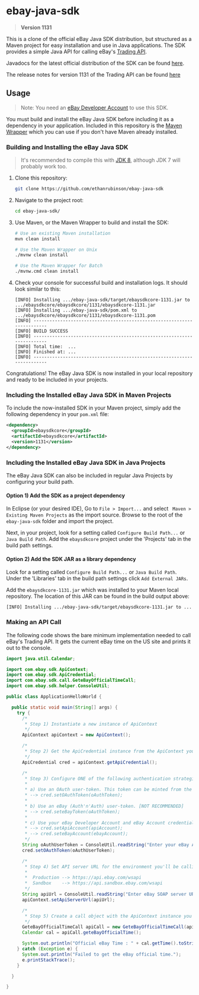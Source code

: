 # ebay-java-sdk
>**Version 1131**

This is a clone of the official eBay Java SDK distribution, but structured as a Maven project for easy installation and use in Java applications. The SDK provides a simple Java API for calling eBay's [Trading API](https://developer.ebay.com/Devzone/XML/docs/Reference/ebay/index.html).

Javadocs for the latest official distribution of the SDK can be found [here](https://developer.ebay.com/DevZone/Javasdk-jaxb/docs/LibRef/index.html).

The release notes for version 1131 of the Trading API can be found [here](https://developer.ebay.com/DevZone/XML/docs/ReleaseNotes.html#1131)

## Usage
>Note: You need an [eBay Developer Account](https://developer.ebay.com/) to use this SDK.

You must build and install the eBay Java SDK before including it as a dependency in your application. Included in this repository is the [Maven Wrapper](https://github.com/takari/maven-wrapper) which you can use if you don't have Maven already installed.

### Building and Installing the eBay Java SDK

> It's recommended to compile this with [JDK 8](https://www.oracle.com/java/technologies/javase-jdk8-downloads.html), although JDK 7 will probably work too.

1. Clone this repository:
    ```bash
    git clone https://github.com/ethanrubinson/ebay-java-sdk
    ```

2. Navigate to the project root:
    ```bash
    cd ebay-java-sdk/
    ```

3. Use Maven, or the Maven Wrapper to build and install the SDK:
    ```bash
    # Use an existing Maven installation
    mvn clean install
    
    # Use the Maven Wrapper on Unix
    ./mvnw clean install
    
    # Use the Maven Wrapper for Batch
    ./mvnw.cmd clean install
    ```

4. Check your console for successful build and installation logs. It should look similar to this:
    ```
    [INFO] Installing .../ebay-java-sdk/target/ebaysdkcore-1131.jar to .../ebaysdkcore/ebaysdkcore/1131/ebaysdkcore-1131.jar
    [INFO] Installing .../ebay-java-sdk/pom.xml to .../ebaysdkcore/ebaysdkcore/1131/ebaysdkcore-1131.pom
    [INFO] ------------------------------------------------------------------------
    [INFO] BUILD SUCCESS
    [INFO] ------------------------------------------------------------------------
    [INFO] Total time:  ...
    [INFO] Finished at: ...
    [INFO] ------------------------------------------------------------------------
    ```

Congratulations! The eBay Java SDK is now installed in your local repository and ready to be included in your projects.

### Including the Installed eBay Java SDK in Maven Projects

To include the now-installed SDK in your Maven project, simply add the following dependency in your `pom.xml` file:

```xml
<dependency>
  <groupId>ebaysdkcore</groupId>
  <artifactId>ebaysdkcore</artifactId>
  <version>1131</version>
</dependency>
```

### Including the Installed eBay Java SDK in Java Projects

The eBay Java SDK can also be included in regular Java Projects by configuring your build path.

#### Option 1) Add the SDK as a project dependency

In Eclipse (or your desired IDE), Go to `File > Import...`  and select ` Maven > Existing Maven Projects` as the import source. Browse to the root of the `ebay-java-sdk` folder and import the project.

Next, in your project, look for a setting called `Configure Build Path...` or `Java Build Path`. Add the `ebaysdkcore` project under the 'Projects' tab in the build path settings.

#### Option 2) Add the SDK JAR as a library dependency

Look for a setting called `Configure Build Path...` or `Java Build Path`. Under the 'Libraries' tab in the build path settings click `Add External JARs`.

Add the `ebaysdkcore-1131.jar` which was installed to your Maven local repository. The location of this JAR can be found in the build output above:

`[INFO] Installing .../ebay-java-sdk/target/ebaysdkcore-1131.jar to ...`

### Making an API Call

The following code shows the bare minimum implementation needed to call eBay's Trading API. It gets the current eBay time on the US site and prints it out to the console.

```java
import java.util.Calendar;

import com.ebay.sdk.ApiContext;
import com.ebay.sdk.ApiCredential;
import com.ebay.sdk.call.GeteBayOfficialTimeCall;
import com.ebay.sdk.helper.ConsoleUtil;

public class ApplicationHelloWorld {

  public static void main(String[] args) {
    try {
      /*
       * Step 1) Instantiate a new instance of ApiContext
       */
      ApiContext apiContext = new ApiContext();

      /*
       * Step 2) Get the ApiCredential instance from the ApiContext you just created.
       */
      ApiCredential cred = apiContext.getApiCredential();

      /* 
       * Step 3) Configure ONE of the following authentication strategies:
       * 
       * a) Use an OAuth user-token. This token can be minted from the ebay-oauth-java-client. [RECOMMENDED]
       * --> cred.setOAuthToken(oAuthToken);
       * 
       * b) Use an eBay (Auth'n'Auth) user-token. [NOT RECOMMENDED]
       * --> cred.seteBayToken(oAuthToken);
       * 
       * c) Use your eBay Developer Account and eBay Account credentials directly. [NOT RECOMMENDED]
       * --> cred.setApiAccount(apiAccount);
       * --> cred.seteBayAccount(ebayAccount);
       */
      String oAuthUserToken = ConsoleUtil.readString("Enter your eBay Authentication Token: ");
      cred.setOAuthToken(oAuthUserToken);

      /*
       * Step 4) Set API server URL for the environment you'll be calling.
       * 
       *  Production --> https://api.ebay.com/wsapi
       *  Sandbox    --> https://api.sandbox.ebay.com/wsapi
       */
      String apiUrl = ConsoleUtil.readString("Enter eBay SOAP server URL (e.g., https://api.ebay.com/wsapi): ");
      apiContext.setApiServerUrl(apiUrl);

      /*
       * Step 5) Create a call object with the ApiContext instance you've configured and execute it.
       */
      GeteBayOfficialTimeCall apiCall = new GeteBayOfficialTimeCall(apiContext);
      Calendar cal = apiCall.geteBayOfficialTime();

      System.out.println("Official eBay Time : " + cal.getTime().toString());
    } catch (Exception e) {
      System.out.println("Failed to get the eBay official time.");
      e.printStackTrace();
    }

  }

}
```
